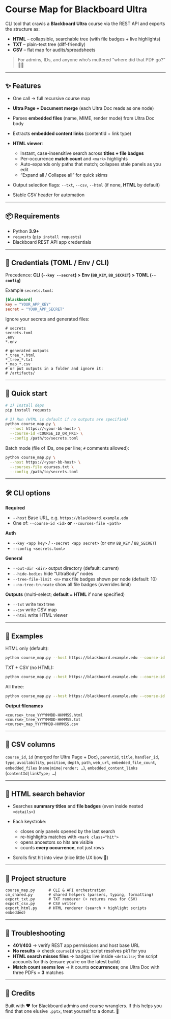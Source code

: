 # Course Map for Blackboard Ultra

CLI tool that crawls a **Blackboard Ultra** course via the REST API and exports the structure as:

* **HTML** – collapsible, searchable tree (with file badges + live highlights)
* **TXT** – plain-text tree (diff-friendly)
* **CSV** – flat map for audits/spreadsheets

> For admins, IDs, and anyone who’s muttered “where did that PDF go?” 🕵️‍♂️

---

## ✨ Features

* One call → full recursive course map
* **Ultra Page + Document merge** (each Ultra Doc reads as one node)
* Parses **embedded files** (name, MIME, render mode) from Ultra Doc body
* Extracts **embedded content links** (contentId + link type)
* **HTML viewer**:

  * Instant, case-insensitive search across **titles + file badges**
  * Per-occurrence **match count** and `<mark>` highlights
  * Auto-expands only paths that match; collapses stale panels as you edit
  * “Expand all / Collapse all” for quick skims
* Output selection flags: `--txt`, `--csv`, `--html` (if none, **HTML** by default)
* Stable CSV header for automation

---

## 📦 Requirements

* Python **3.9+**
* `requests` (`pip install requests`)
* Blackboard REST API app credentials

---

## 🔐 Credentials (TOML / Env / CLI)

Precedence: **CLI (`--key --secret`) > Env (`BB_KEY`, `BB_SECRET`) > TOML (`--config`)**

Example `secrets.toml`:

```toml
[blackboard]
key = "YOUR_APP_KEY"
secret = "YOUR_APP_SECRET"
```

Ignore your secrets and generated files:

```gitignore
# secrets
secrets.toml
.env
*.env

# generated outputs
*_tree_*.html
*_tree_*.txt
*_map_*.csv
# or put outputs in a folder and ignore it:
# /artifacts/
```

---

## 🚀 Quick start

```bash
# 1) Install deps
pip install requests

# 2) Run (HTML is default if no outputs are specified)
python course_map.py \
  --host https://<your-bb-host> \
  --course-id <COURSE_ID_OR_PK1> \
  --config /path/to/secrets.toml
```

Batch mode (file of IDs, one per line; `#` comments allowed):

```bash
python course_map.py \
  --host https://<your-bb-host> \
  --courses-file courses.txt \
  --config /path/to/secrets.toml
```

---

## 🛠 CLI options

**Required**

* `--host` Base URL, e.g. `https://blackboard.example.edu`
* One of: `--course-id <id>` **or** `--courses-file <path>`

**Auth**

* `--key <app key>` / `--secret <app secret>` (or env `BB_KEY` / `BB_SECRET`)
* `--config <secrets.toml>`

**General**

* `--out-dir <dir>` output directory (default: current)
* `--hide-bodies` hide “UltraBody” nodes
* `--tree-file-limit <n>` max file badges shown per node (default: 10)
* `--no-tree-truncate` show all file badges (overrides limit)

**Outputs** (multi-select; **default = HTML** if none specified)

* `--txt`  write text tree
* `--csv`  write CSV map
* `--html` write HTML viewer

---

## 🧪 Examples

HTML only (default):

```bash
python course_map.py --host https://blackboard.example.edu --course-id 10501107-1-2025fall --config secrets.toml
```

TXT + CSV (no HTML):

```bash
python course_map.py --host https://blackboard.example.edu --course-id 10501107-1-2025fall --txt --csv --config secrets.toml
```

All three:

```bash
python course_map.py --host https://blackboard.example.edu --course-id 10501107-1-2025fall --txt --csv --html --config secrets.toml
```

**Output filenames**

```
<course>_tree_YYYYMMDD-HHMMSS.html
<course>_tree_YYYYMMDD-HHMMSS.txt
<course>_map_YYYYMMDD-HHMMSS.csv
```

---

## 📄 CSV columns

`course_id`, `id` (merged for Ultra Page + Doc), `parentId`, `title`, `handler_id`, `type`,
`availability`, `position`, `depth`, `path`, `web_url`,
`embedded_file_count`, `embedded_files` (`name|mime|render; …`),
`embedded_content_links` (`contentId|linkType; …`)

---

## 🔎 HTML search behavior

* Searches **summary titles** and **file badges** (even inside nested `<details>`)
* Each keystroke:

  * closes only panels opened by the last search
  * re-highlights matches with `<mark class="hit">`
  * opens ancestors so hits are visible
  * counts **every occurrence**, not just rows
* Scrolls first hit into view (nice little UX bow 🎁)

---

## 🧱 Project structure

```
course_map.py      # CLI & API orchestration
cm_shared.py       # shared helpers (parsers, typing, formatting)
export_txt.py      # TXT renderer (+ returns rows for CSV)
export_csv.py      # CSV writer
export_html.py     # HTML renderer (search + highlight scripts embedded)
```

---

## 🧯 Troubleshooting

* **401/403** → verify REST app permissions and host base URL
* **No results** → check `courseId` vs `pk1`; script resolves pk1 for you
* **HTML search misses files** → badges live inside `<details>`; the script accounts for this (ensure you’re on the latest build)
* **Match count seems low** → it counts **occurrences**; one Ultra Doc with three PDFs = **3** matches

---

## 👋 Credits

Built with ❤️ for Blackboard admins and course wranglers.
If this helps you find that one elusive `.pptx`, treat yourself to a donut. 🍩
